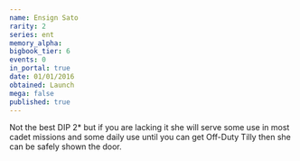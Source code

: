 ```yaml
---
name: Ensign Sato
rarity: 2
series: ent
memory_alpha:
bigbook_tier: 6
events: 0
in_portal: true
date: 01/01/2016
obtained: Launch
mega: false
published: true
---
```


Not the best DIP 2* but if you are lacking it she will serve some use in most cadet missions and some daily use until you can get Off-Duty Tilly then she can be safely shown the door.
